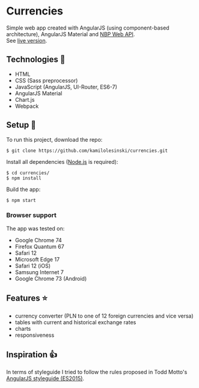 # Currencies
Simple web app created with AngularJS (using component-based architecture), AngularJS Material and [NBP Web API](http://api.nbp.pl/).
<br>
See [live version](https://currencies-9c547.web.app).
## Technologies :hammer:
* HTML
* CSS (Sass preprocessor)
* JavaScript (AngularJS, UI-Router, ES6-7)
* AngularJS Material
* Chart.js
* Webpack
## Setup :rocket:
To run this project, download the repo:
```
$ git clone https://github.com/kamilolesinski/currencies.git
```
Install all dependencies ([Node.js](https://nodejs.org/en/) is required):
```
$ cd currencies/
$ npm install
```
Build the app:
```
$ npm start
```
### Browser support
The app was tested on:
* Google Chrome 74
* Firefox Quantum 67
* Safari 12
* Microsoft Edge 17
* Safari 12 (iOS)
* Samsung Internet 7
* Google Chrome 73 (Android)
## Features :star:
* currency converter (PLN to one of 12 foreign currencies and vice versa)
* tables with current and historical exchange rates
* charts
* responsiveness
## Inspiration :+1:
In terms of styleguide I tried to follow the rules proposed in Todd Motto's [AngularJS styleguide (ES2015)](https://github.com/toddmotto/angularjs-styleguide). 
